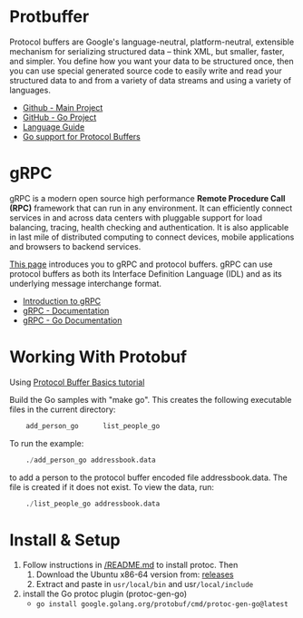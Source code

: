 # Protbuffer

Protocol buffers are Google's language-neutral, platform-neutral, extensible mechanism for serializing structured data – think XML, but smaller, faster, and simpler. You define how you want your data to be structured once, then you can use special generated source code to easily write and read your structured data to and from a variety of data streams and using a variety of languages.

* [Github - Main Project](https://github.com/protocolbuffers/protobuf)
* [GitHub - Go Project](https://github.com/protocolbuffers/protobuf-go)
* [Language Guide](https://developers.google.com/protocol-buffers/docs/overview)
* [Go support for Protocol Buffers](https://pkg.go.dev/google.golang.org/protobuf#section-readme)

# gRPC 

gRPC is a modern open source high performance **Remote Procedure Call (RPC)** framework that can run in any environment. It can efficiently connect services in and across data centers with pluggable support for load balancing, tracing, health checking and authentication. It is also applicable in last mile of distributed computing to connect devices, mobile applications and browsers to backend services.

[This page](https://grpc.io/docs/what-is-grpc/introduction/) introduces you to gRPC and protocol buffers. gRPC can use protocol buffers as both its Interface Definition Language (IDL) and as its underlying message interchange format.

* [Introduction to gRPC](https://grpc.io/docs/what-is-grpc/introduction/)
* [gRPC - Documentation](https://grpc.io/docs/)
* [gRPC - Go Documentation](https://grpc.io/docs/languages/go/)

# Working With Protobuf

Using [Protocol Buffer Basics tutorial](https://developers.google.com/protocol-buffers/docs/gotutorial)

Build the Go samples with "make go".  This creates the following
executable files in the current directory:
```s
    add_person_go      list_people_go
```

To run the example:
```s
    ./add_person_go addressbook.data
```

to add a person to the protocol buffer encoded file addressbook.data.  The file
is created if it does not exist.  To view the data, run:
```s
    ./list_people_go addressbook.data
```

# Install & Setup

1. Follow instructions in [/README.md](https://github.com/protocolbuffers/protobuf/blob/master/README.md) to install protoc. Then
   1. Download the Ubuntu x86-64 version from: [releases](https://github.com/protocolbuffers/protobuf/releases)
   2. Extract and paste in `usr/local/bin` and usr`/local/include`
2. install the Go protoc plugin (protoc-gen-go)
   * `go install google.golang.org/protobuf/cmd/protoc-gen-go@latest`
